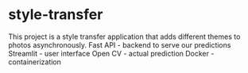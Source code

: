 # style-transfer
This project is a style transfer application that adds different themes to photos asynchronously.
Fast API - backend to serve our predictions
Streamlit - user interface
Open CV - actual prediction
Docker - containerization
